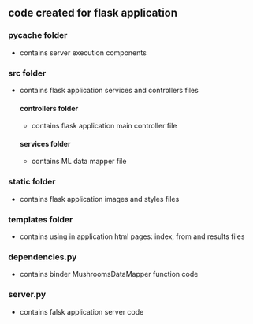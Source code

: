## code created for flask application

### __pycache__ folder
* contains server execution components

### src folder
* contains flask application services and controllers files

    #### controllers folder
    * contains flask application main controller file  

    #### services folder
    * contains ML data mapper file

### static folder
* contains flask application images and styles files

### templates folder
* contains using in application html pages: index, from and results files

### dependencies.py
* contains binder MushroomsDataMapper function code

### server.py
* contains falsk application server code
